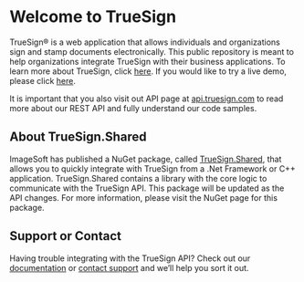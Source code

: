 # Welcome to TrueSign

TrueSign® is a web application that allows individuals and organizations sign and stamp documents electronically. This public repository is meant to help organizations integrate TrueSign with their business applications. To learn more about TrueSign, click [here](https://truesign.com). If you would like to try a live demo, please click [here](https://truesign.com/demo).

It is important that you also visit out API page at [api.truesign.com](https://api.truesign.com) to read more about our REST API and fully understand our code samples.

## About TrueSign.Shared

ImageSoft has published a NuGet package, called [TrueSign.Shared](https://www.nuget.org/packages/truesign.shared), that allows you to quickly integrate with TrueSign from a .Net Framework or C++ application. TrueSign.Shared contains a library with the core logic to communicate with the TrueSign API. This package will be updated as the API changes. For more information, please visit the NuGet page for this package.


## Support or Contact

Having trouble integrating with the TrueSign API? Check out our [documentation](https://api.truesign.com/docs/) or [contact support](https://www.imagesoftinc.com/support.html) and we’ll help you sort it out.
